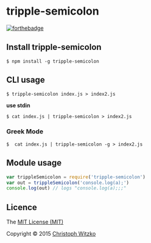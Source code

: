 # tripple-semicolon

[![forthebadge](http://forthebadge.com/badges/built-with-swag.svg)](http://forthebadge.com)

## Install tripple-semicolon

    $ npm install -g tripple-semicolon

## CLI usage

    $ tripple-semicolon index.js > index2.js

**use stdin**

    $ cat index.js | tripple-semicolon > index2.js

### Greek Mode

    $  cat index.js | tripple-semicolon -g > index2.js

## Module usage

```javascript
var trippleSemicolon = require('tripple-semicolon')
var out = trippleSemicolon('console.log(a);')
console.log(out) // logs "console.log(a);;;"
```
## Licence

The [MIT License (MIT)](http://opensource.org/licenses/MIT)

Copyright © 2015 [Christoph Witzko](https://twitter.com/christophwitzko)
